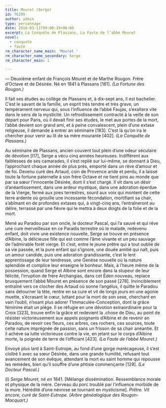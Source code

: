 ```yaml
---
title: Mouret (Serge)
id: 76295
author: admin
type: personnage
date: 2010-03-11T09:00:19+00:00
excerpt: La Conquête de Plassans, La Faute de l’abbé Mouret
novel:
  - conquete
  - faute
rm_character_name_main: 'Mouret '
rm_character_name_secondary: Serge
rm_character_main: 1

---
```

— Deuxième enfant de François Mouret et de Marthe Rougon. Frère d’Octave et de Désirée. Né en 1841 à Plassans [161]. _(La Fortune des Rougon.)_

Il fait ses études au collège de Plassans et, à dix-sept ans, il est bachelier. C’est le savant de la famille, un esprit très tendre et très grave, un tempérament nerveux qui, sous l’influence de l’abbé Faujas, s’exaltera vite dans le sens de la mysticité. Un refroidissement contracté à la veille de son départ pour Paris, où il devait finir ses études, le met aux portes de la mort, l’abbé devient son grand ami, et à peine convalescent, plein d’une extase religieuse, il demande à entrer an séminaire [183]. C’est là qu’on ira le chercher pour venir au lit de sa mère mourante [402]_. (La Conquête de Plassans.)_

Au séminaire de Plassans, ancien couvent tout plein d’une odeur séculaire de dévotion [l17], Serge a vécu cinq années heureuses. Indifférent aux faiblesses de ses camarades, il s’est replié sur lui-même, se donnant à Dieu, l’approchant chaque année de plus près, emporté dans un rêve d’amour et de foi. Devenu curé des Artaud, coin de Provence aride et perdu, il a laissé toute la fortune paternelle à son frère Octave et ne tient pins au monde que par sa sœur l’innocente Désirée, dont il s’est chargé. Il vit dans un désir d’anéantissement, dans une ardeur mystique, dans une adoration éperdue de la Vierge, fermé aux joies terrestres, sourd aux voix qui montent de cette terre ardente où grouille une incessante fécondation, mortifiant sa chair, s’abîmant en de profondes extases qui, à vingt-cinq ans, l’entraîneront au délire, terrassé par une fièvre qui le mettra à deux doigts de la folie et de la mort.

Mené au Paradou par son oncle, le docteur Pascal, qui l’a sauvé et qui rêve une cure merveilleuse en ce Paradis terrestre où le malade, redevenu enfant, doit vivre une existence nouvelle, Serge se trouve en présence d’Albine, la délicieuse fille qui est comme l’âme vivante et un peu sauvage de l’admirable forêt vierge. Et c’est, entre le jeune prêtre qui a tout oublié de sa vie passée, et la pure enfant qui s’ignore, une douée amitié qui naît, puis un amour candide, puis une adoration grandissante, c’est le lent apprentissage de leur tendresse, une Genèse nouvelle où la nature splendide et complice leur enseigne le bonheur. Mais, à l’heure même de la possession, quand Serge et Albine sont encore dans la stupeur de leur félicité, l’irruption de frère Archangias, dans cet Éden nouveau, replace brusquement l’abbé Mouret en présence de son passé [278]. Invinciblement entraîné vers ce clocher des Artaud où sonne l’angélus, il quitte le Paradou sans détourner la tête, rentre en sa cure et vit de longs jours en une agonie muette, s’écrasant le cœur, luttant pour la mort de son sexe, cherchant en vain l’oubli, n’osant plus adorer 1’Immaculée-Conception, dont la grâce féminine était un piège. Il se réfugie en une dévotion extraordinaire pour la Croix [323], trouve enfin la grâce et redevient la .chose de Dieu, au point de résister victorieusement aux appels poignants d’Albine et de revenir an Paradou, de revoir ces fleurs, ces arbres, ces rochers, ces sources, toute celte nature imprégnée de passion, sans un frisson de sa chair anéantie. Et il achève sa lutte victorieuse contre la vie, en jetant sur le corps d’Albine morte, la poignée de terre de l’officiant [423]. _(La Faute de l’abbé Mouret.)_

Envoyé plus lard à Saint-Eutrope, au fond d’une gorge marécageuse, il s’est cloîtré li avec sa sœur Désirée, dans une grande humilité, refusant tout avancement de son évêque, attendant la mort eu saint homme qui repousse les remèdes, bien qu’il souffre d’une phtisie commençante [129]. _(Le Docteur Pascal.)_

(l) _Serge Mouret, né en_ 1841. [Mélange dissémination. Ressemblance morale et physique de la mère. Cerveau du porc troublé par l’influence morbide de la mure. Hérédité d’une névrose se tournant en mysticisme]. _Prêtre. Vit encore, curé de Saint-Eutrope. (Arbre généalogique des Rougon-Macquart.)_